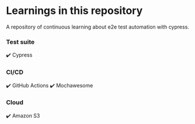 # Learnings in this repository 

A repository of continuous learning about e2e test automation with cypress.

### Test suite
✔️ Cypress 

### CI/CD
✔️ GitHub Actions
✔️ Mochawesome
  
### Cloud
✔️ Amazon S3
